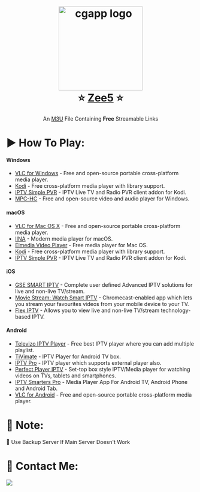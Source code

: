 <h1 align="center">
  <img alt="cgapp logo" src="https://i.ibb.co/SstRMzY/zee5-logo.png" width="224px"/><br/>
  ⭐️ <a href="https://raw.githubusercontent.com/sabbiriptv/Zee5/main/Zee5.m3u">Zee5</a> ⭐️
</h1>
<p align="center">An <a href="https://raw.githubusercontent.com/sabbiriptv/Zee5/main/Zee5.m3u">M3U</a> File Containing <b>Free</b> Streamable Links</p>

# ▶️ How To Play:

#### Windows

- [VLC for Windows](https://www.videolan.org/vlc/download-windows.html) - Free and open-source portable cross-platform media player.
- [Kodi](https://kodi.tv/) - Free cross-platform media player with library support.
- [IPTV Simple PVR](https://kodi.tv/addon/pvr-client/pvr-iptv-simple-client) - IPTV Live TV and Radio PVR client addon for Kodi.
- [MPC-HC](https://github.com/clsid2/mpc-hc) - Free and open-source video and audio player for Windows.

#### macOS

- [VLC for Mac OS X](https://www.videolan.org/vlc/download-macosx.html) - Free and open-source portable cross-platform media player.
- [IINA](https://iina.io/) - Modern media player for macOS.
- [Elmedia Video Player](https://apps.apple.com/us/app/elmedia-video-player/id1044549675) - Free media player for Mac OS.
- [Kodi](https://kodi.tv/) - Free cross-platform media player with library support.
- [IPTV Simple PVR](https://kodi.tv/addon/pvr-client/pvr-iptv-simple-client) - IPTV Live TV and Radio PVR client addon for Kodi.

#### iOS

- [GSE SMART IPTV](https://apps.apple.com/us/app/gse-smart-iptv/id1028734023) - Complete user defined Advanced IPTV solutions for live and non-live TV/stream.
- [Movie Stream: Watch Smart IPTV](https://apps.apple.com/us/app/movie-stream-ip-tv-films/id1450912244) - Chromecast-enabled app which lets you stream your favourites videos from your mobile device to your TV.
- [Flex IPTV](https://apps.apple.com/ae/app/flex-iptv/id1182930255) - Allows you to view live and non-live TV/stream technology-based IPTV.

#### Android

- [Televizo IPTV Player](https://drive.google.com/file/d/1x542FLeS9zGhyveZtajlNWnyCRqkMRgB/view?usp=sharing) - Free best IPTV player where you can add multiple playlist.
- [TiVimate](https://drive.google.com/file/d/19z-lim_r6326EMfoNd2wp6USPJO7fZ8S/view?usp=sharing) - IPTV Player for Android TV box.
- [IPTV Pro](https://drive.google.com/file/d/1YbUM7p4cX534pOK9aPK78BoqQC8_4LEq/view?usp=sharing) - IPTV player which supports external player also.
- [Perfect Player IPTV](https://drive.google.com/file/d/1pXfEHUEqvlpS7iLmPobC1SqkwIszj4o6/view?usp=sharing) - Set-top box style IPTV/Media player for watching videos on TVs, tablets and smartphones.
- [IPTV Smarters Pro](https://play.google.com/store/apps/details?id=com.nst.iptvsmarterstvbox&hl=en) - Media Player App For Android TV, Android Phone and Android Tab.
- [VLC for Android](https://play.google.com/store/apps/details?id=org.videolan.vlc) - Free and open-source portable cross-platform media player.

# 📘 Note:
🚨 Use Backup Server If Main Server Doesn't Work

# 💛 Contact Me:
<a href="mailto:sabbirhasan10000bd@gmail.com"><img src="https://img.shields.io/badge/Email-sabbirhasan10000bd@gmail.com-teal?style=for-the-badge&logo=gmail" /></a>
